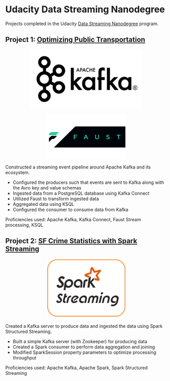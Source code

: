 # Udacity Data Streaming Nanodegree

Projects completed in the Udacity [Data Streaming Nanodegree](https://www.udacity.com/course/data-streaming-nanodegree--nd029) program.

## Project 1: [Optimizing Public Transportation](https://https://github.com/ggbong734/udacity-data-streaming/tree/master/Project%20-%20Optimizing%20Public%20Transportation)

<p align="center"><img src="Project - Optimizing Public Transportation/images/apache_kafka.png" height= "185"/></p>

<p align="center"><img src="Project - Optimizing Public Transportation/images/faust_logo.jpg" height= "140"/></p>

Constructed a streaming event pipeline around Apache Kafka and its ecosystem.
- Configured the producers such that events are sent to Kafka along with the Avro key and value schemas
- Ingested data from a PostgreSQL database using Kafka Connect
- Utilized Faust to transform ingested data 
- Aggregated data using KSQL 
- Configured the consumer to consume data from Kafka

Proficiencies used: Apache Kafka, Kafka Connect, Faust Stream processing, KSQL

## Project 2: [SF Crime Statistics with Spark Streaming](https://https://github.com/ggbong734/udacity-data-streaming/tree/master/Project%20-%20SF%20Crime%20Statistics)

<p align="center"><img src="Notes - Spark Streaming\images\spark_streaming.png" height= "185"/></p>

Created a Kafka server to produce data and ingested the data using Spark Structured Streaming.
- Built a simple Kafka server (with Zookeeper) for producing data
- Created a Spark consumer to perform data aggregation and joining
- Modified SparkSession property parameters to optimize processing throughput

Proficiencies used: Apache Kafka, Apache Spark, Spark Structured Streaming